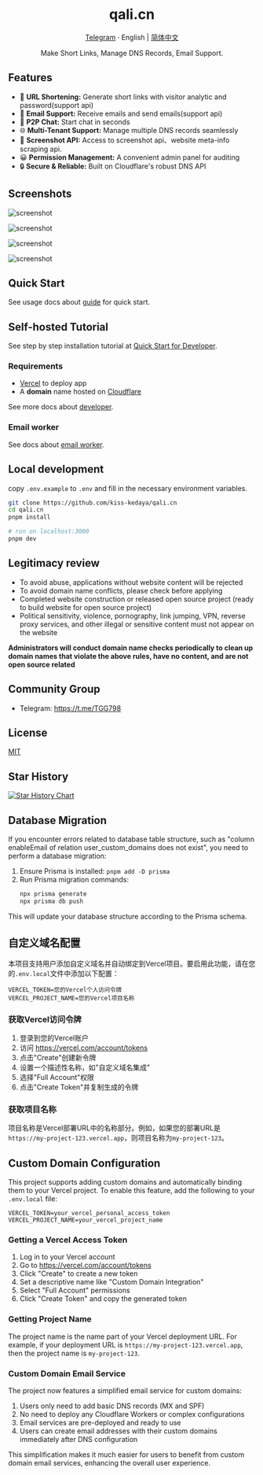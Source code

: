 <div align="center">
  <h1>qali.cn</h1>
  <p><a href="https://t.me/TGG798">Telegram</a> · English | <a href="/README-zh.md">简体中文</a></p>
  <p>Make Short Links, Manage DNS Records, Email Support.</p>
  <!-- <img src="https://qali.cn/_static/images/light-preview.png"/> -->
</div>

## Features

- 🔗 **URL Shortening:** Generate short links with visitor analytic and password(support api)
- 📮 **Email Support:** Receive emails and send emails(support api)
- 💬 **P2P Chat:** Start chat in seconds
- 🌐 **Multi-Tenant Support:** Manage multiple DNS records seamlessly
- 📸 **Screenshot API:** Access to screenshot api、website meta-info scraping api.
- 😀 **Permission Management:** A convenient admin panel for auditing
- 🔒 **Secure & Reliable:** Built on Cloudflare's robust DNS API

## Screenshots

![screenshot](https://qali.cn/_static/images/light-preview.png)

![screenshot](https://qali.cn/_static/images/example_02.png)

![screenshot](https://qali.cn/_static/images/example_01.png)

![screenshot](https://qali.cn/_static/images/example_03.png)

## Quick Start

See usage docs about [guide](https://qali.cn/docs/quick-start) for quick start.

## Self-hosted Tutorial

See step by step installation tutorial at [Quick Start for Developer](https://qali.cn/docs/developer/quick-start).

### Requirements

- [Vercel](https://vercel.com) to deploy app
- A **domain** name hosted on [Cloudflare](https://dash.cloudflare.com/)

See more docs about [developer](https://qali.cn/docs/developer/installation).

### Email worker

See docs about [email worker](https://qali.cn/docs/developer/cloudflare-email-worker).

## Local development

copy `.env.example` to `.env` and fill in the necessary environment variables.

```bash
git clone https://github.com/kiss-kedaya/qali.cn
cd qali.cn
pnpm install

# run on localhost:3000
pnpm dev
```

## Legitimacy review

- To avoid abuse, applications without website content will be rejected
- To avoid domain name conflicts, please check before applying
- Completed website construction or released open source project (ready to build website for open source project)
- Political sensitivity, violence, pornography, link jumping, VPN, reverse proxy services, and other illegal or sensitive content must not appear on the website

**Administrators will conduct domain name checks periodically to clean up domain names that violate the above rules, have no content, and are not open source related**

## Community Group

- Telegram: https://t.me/TGG798

## License

[MIT](/LICENSE.md)

## Star History

<a href="https://star-history.com/#kiss-kedaya/qali.cn&Date">
 <picture>
   <source media="(prefers-color-scheme: dark)" srcset="https://api.star-history.com/svg?repos=kiss-kedaya/qali.cn&type=Date&theme=dark" />
   <source media="(prefers-color-scheme: light)" srcset="https://api.star-history.com/svg?repos=kiss-kedaya/qali.cn&type=Date" />
   <img alt="Star History Chart" src="https://api.star-history.com/svg?repos=kiss-kedaya/qali.cn&type=Date" />
 </picture>
</a>

## Database Migration

If you encounter errors related to database table structure, such as "column enableEmail of relation user_custom_domains does not exist", you need to perform a database migration:

1. Ensure Prisma is installed: `pnpm add -D prisma`
2. Run Prisma migration commands:
   ```bash
   npx prisma generate
   npx prisma db push
   ```

This will update your database structure according to the Prisma schema.

## 自定义域名配置

本项目支持用户添加自定义域名并自动绑定到Vercel项目。要启用此功能，请在您的`.env.local`文件中添加以下配置：

```
VERCEL_TOKEN=您的Vercel个人访问令牌
VERCEL_PROJECT_NAME=您的Vercel项目名称
```

### 获取Vercel访问令牌

1. 登录到您的Vercel账户
2. 访问 https://vercel.com/account/tokens
3. 点击"Create"创建新令牌
4. 设置一个描述性名称，如"自定义域名集成"
5. 选择"Full Account"权限
6. 点击"Create Token"并复制生成的令牌

### 获取项目名称

项目名称是Vercel部署URL中的名称部分。例如，如果您的部署URL是`https://my-project-123.vercel.app`，则项目名称为`my-project-123`。

## Custom Domain Configuration

This project supports adding custom domains and automatically binding them to your Vercel project. To enable this feature, add the following to your `.env.local` file:

```
VERCEL_TOKEN=your_vercel_personal_access_token
VERCEL_PROJECT_NAME=your_vercel_project_name
```

### Getting a Vercel Access Token

1. Log in to your Vercel account
2. Go to https://vercel.com/account/tokens
3. Click "Create" to create a new token
4. Set a descriptive name like "Custom Domain Integration"
5. Select "Full Account" permissions
6. Click "Create Token" and copy the generated token

### Getting Project Name

The project name is the name part of your Vercel deployment URL. For example, if your deployment URL is `https://my-project-123.vercel.app`, then the project name is `my-project-123`.

### Custom Domain Email Service

The project now features a simplified email service for custom domains:

1. Users only need to add basic DNS records (MX and SPF)
2. No need to deploy any Cloudflare Workers or complex configurations
3. Email services are pre-deployed and ready to use
4. Users can create email addresses with their custom domains immediately after DNS configuration

This simplification makes it much easier for users to benefit from custom domain email services, enhancing the overall user experience.